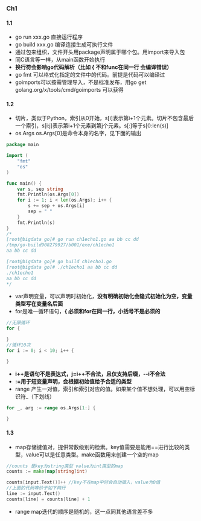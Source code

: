 ### Ch1
#### 1.1
- go run xxx.go 直接运行程序
- go build xxx.go 编译连接生成可执行文件
- 通过包来组织，文件开头用package声明属于哪个包。用import来导入包
- 同C语言等一样，从main函数开始执行
- **换行符会影响go代码解析（比如 { 不和func在同一行 会编译错误）**
- go fmt 可以格式化指定的文件中的代码。前提是代码可以编译过
- goimports可以按需管理导入，不是标准发布，用go get golang.org/x/tools/cmd/goimports 可以获得

#### 1.2
- 切片，类似于Python，索引从0开始，s[i]表示第i+1个元素。切片不包含最后一个索引，s[i:j]表示第i+1个元素到第j个元素。s[:]等于s[0:len(s)]
- os.Args os.Args[0]是命令本身的名字，见下面的输出
```go
package main

import (
	"fmt"
	"os"
)

func main() {
	var s, sep string
	fmt.Println(os.Args[0])
	for i := 1; i < len(os.Args); i++ {
		s += sep + os.Args[i]
		sep = " "
	}
	fmt.Println(s)
}
/*
[root@bigdata go]# go run ch1echo1.go aa bb cc dd
/tmp/go-build908279927/b001/exe/ch1echo1
aa bb cc dd

[root@bigdata go]# go build ch1echo1.go
[root@bigdata go]# ./ch1echo1 aa bb cc dd
./ch1echo1
aa bb cc dd
*/
```

-  var声明变量，可以声明时初始化，**没有明确初始化会隐式初始化为空，变量类型写在变量名后面**
- for是唯一循环语句，**{ 必须和for在同一行，小括号不是必须的**
```go
//无限循环
for {

}
//循环10次
for i := 0; i < 10; i++ {

}
```
- **i++是语句不是表达式，j=i++不合法，且仅支持后缀，--i不合法**
- **:=用于短变量声明，会根据初始值给予合适的类型**
- range 产生一对值，索引和索引对应的值。如果某个值不想处理，可以用空标识符_（下划线）
```go
for _, arg := range os.Args[1:] {
    
}
```
#### 1.3
- map存储键值对，提供常数级别的检索。key值需要是能用==进行比较的类型，value可以是任意类型。make函数用来创建一个空的map
```go
//counts 是key为string类型 value为int类型的map
counts := make(map[string]int)

counts[input.Text()]++ //key不在map中时会自动插入，value为0值
//上面的代码等价于如下两行
line := input.Text()
counts[line] = counts[line] + 1
```
- range map迭代的顺序是随机的，这一点同其他语言差不多
